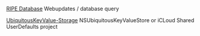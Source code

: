 
[RIPE Database](https://apps.db.ripe.net/db-web-ui/#/query?bflag&searchtext=)
Webupdates / database query

[UbiquitousKeyValue-Storage](https://github.com/StewartLynch/UbiquitousKeyValue-Storage)
NSUbiquitousKeyValueStore or iCLoud Shared UserDefaults project
